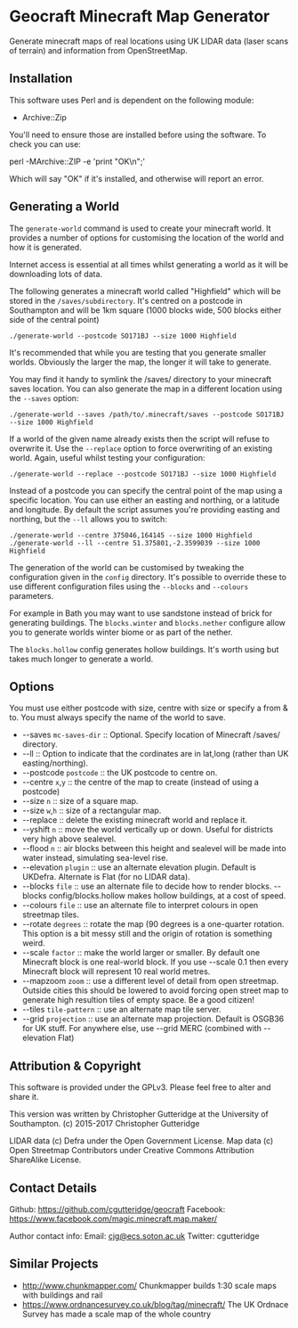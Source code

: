 # Geocraft Minecraft Map Generator

Generate minecraft maps of real locations using UK LIDAR data (laser scans of 
terrain) and information from OpenStreetMap.

## Installation

This software uses Perl and is dependent on the following module:

* Archive::Zip

You'll need to ensure those are installed before using the software. To check you can use:

perl -MArchive::ZIP -e 'print "OK\n";'

Which will say "OK" if it's installed, and otherwise will report an error.

## Generating a World

The `generate-world` command is used to create your minecraft world. It provides 
a number of options for customising the location of the world and how it is 
generated.

Internet access is essential at all times whilst generating a world as it 
will be downloading lots of data.

The following generates a minecraft world called "Highfield" which will be stored 
in the `/saves/subdirectory`. It's centred on 
a postcode in Southampton and will be 1km square (1000 blocks wide, 500 blocks either side 
of the central point)

```
./generate-world --postcode SO171BJ --size 1000 Highfield
```

It's recommended that while you are testing that you generate smaller worlds. Obviously 
the larger the map, the longer it will take to generate.

You may find it handy to symlink the /saves/ directory to your minecraft saves location. 
You can also generate the map in a different location using the ``--saves`` option:

```
./generate-world --saves /path/to/.minecraft/saves --postcode SO171BJ --size 1000 Highfield
```

If a world of the given name already exists then the script will refuse to overwrite it. 
Use the ``--replace`` option to force overwriting of an existing world. Again, useful 
whilst testing your configuration:

```
./generate-world --replace --postcode SO171BJ --size 1000 Highfield
```

Instead of a postcode you can specify the central point of the map using a specific 
location. You can use either an easting and northing, or a latitude and longitude. 
By default the script assumes you're providing easting and northing, but the 
`--ll` allows you to switch:

```
./generate-world --centre 375046,164145 --size 1000 Highfield
./generate-world --ll --centre 51.375801,-2.3599039 --size 1000 Highfield
```

The generation of the world can be customised by tweaking the configuration 
given in the `config` directory. It's possible to override these to use different 
configuration files using the ``--blocks`` and ``--colours`` parameters. 

For example in Bath you may want to use sandstone instead of brick for generating 
buildings. The ``blocks.winter`` and ``blocks.nether`` configure allow you to 
generate worlds winter biome or as part of the nether.

The ``blocks.hollow`` config generates hollow buildings. It's worth using but 
takes much longer to generate a world.

## Options

You must use either postcode with size, centre with size or specify a from & to. You must always specify the name of the world to save.

* --saves `mc-saves-dir`  :: Optional. Specify location of Minecraft /saves/ directory.
* --ll :: Option to indicate that the cordinates are in lat,long (rather than UK easting/northing).
* --postcode `postcode` :: the UK postcode to centre on.
* --centre `x`,`y` :: the centre of the map to create (instead of using a postcode)
* --size `n` :: size of a square map.
* --size `w`,`h` :: size of a rectangular map.
* --replace :: delete the existing minecraft world and replace it.
* --yshift `n` :: move the world vertically up or down. Useful for districts very high above sealevel.
* --flood `n` :: air blocks between this height and sealevel will be made into water instead, simulating sea-level rise.
* --elevation `plugin` :: use an alternate elevation plugin. Default is UKDefra. Alternate is Flat (for no LIDAR data).
* --blocks `file` :: use an alternate file to decide how to render blocks. --blocks config/blocks.hollow makes hollow buildings, at a cost of speed.
* --colours `file` :: use an alternate file to interpret colours in open streetmap tiles.
* --rotate `degrees` :: rotate the map (90 degrees is a one-quarter rotation. This option is a bit messy still and the origin of rotation is something weird. 
* --scale `factor` :: make the world larger or smaller. By default one Minecraft block is one real-world block. If you use --scale 0.1 then every Minecraft block will represent 10 real world metres.
* --mapzoom `zoom` :: use a different level of detail from open streetmap. Outside cities this should be lowered to avoid forcing open street map to generate high resultion tiles of empty space. Be a good citizen!
* --tiles `tile-pattern` :: use an alternate map tile server.
* --grid `projection` :: use an alternate map projection. Default is OSGB36 for UK stuff. For anywhere else, use --grid MERC (combined with --elevation Flat)


## Attribution & Copyright

This software is provided under the GPLv3. Please feel free to alter and share it.

This version was written by Christopher Gutteridge at the University of Southampton.
(c) 2015-2017 Christopher Gutteridge

LIDAR data (c) Defra under the Open Government License.
Map data (c) Open Streetmap Contributors under Creative Commons Attribution ShareAlike License.

## Contact Details

Github: https://github.com/cgutteridge/geocraft
Facebook: https://www.facebook.com/magic.minecraft.map.maker/

Author contact info:
Email: cjg@ecs.soton.ac.uk
Twitter: cgutteridge

## Similar Projects

* http://www.chunkmapper.com/ Chunkmapper builds 1:30 scale maps with buildings and rail
* https://www.ordnancesurvey.co.uk/blog/tag/minecraft/ The UK Ordnace Survey has made a scale map of the whole country
